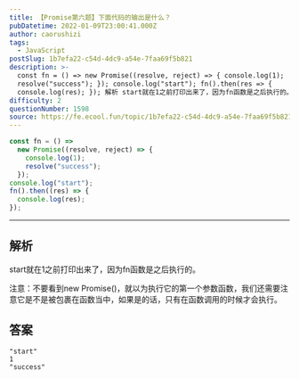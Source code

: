```yaml
---
title: 【Promise第六题】下面代码的输出是什么？
pubDatetime: 2022-01-09T23:00:41.000Z
author: caorushizi
tags:
  - JavaScript
postSlug: 1b7efa22-c54d-4dc9-a54e-7faa69f5b821
description: >-
  const fn = () => new Promise((resolve, reject) => { console.log(1);
  resolve("success"); }); console.log("start"); fn().then(res => {
  console.log(res); }); 解析 start就在1之前打印出来了，因为fn函数是之后执行的。 注意：不要看到new P
difficulty: 2
questionNumber: 1598
source: https://fe.ecool.fun/topic/1b7efa22-c54d-4dc9-a54e-7faa69f5b821
---
```


```js
const fn = () =>
  new Promise((resolve, reject) => {
    console.log(1);
    resolve("success");
  });
console.log("start");
fn().then((res) => {
  console.log(res);
});
```

---

## 解析

start就在1之前打印出来了，因为fn函数是之后执行的。

注意：不要看到new Promise()，就以为执行它的第一个参数函数，我们还需要注意它是不是被包裹在函数当中，如果是的话，只有在函数调用的时候才会执行。

## 答案

```
"start"
1
"success"
```
